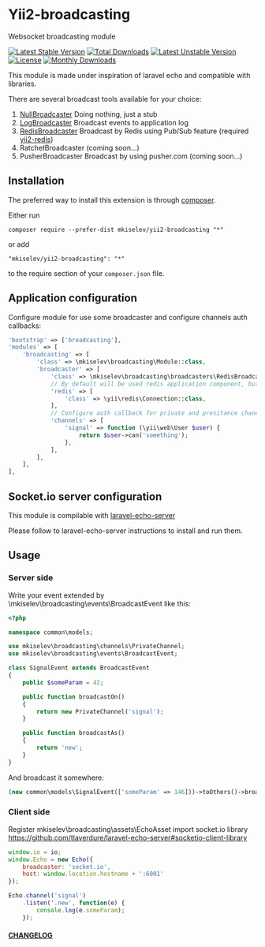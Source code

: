 Yii2-broadcasting
=================
Websocket broadcasting module

[![Latest Stable Version](https://poser.pugx.org/mkiselev/yii2-broadcasting/v/stable?format=flat-square)](https://packagist.org/packages/mkiselev/yii2-broadcasting)
[![Total Downloads](https://poser.pugx.org/mkiselev/yii2-broadcasting/downloads?format=flat-square)](https://packagist.org/packages/mkiselev/yii2-broadcasting)
[![Latest Unstable Version](https://poser.pugx.org/mkiselev/yii2-broadcasting/v/unstable?format=flat-square)](https://packagist.org/packages/mkiselev/yii2-broadcasting)
[![License](https://poser.pugx.org/mkiselev/yii2-broadcasting/license?format=flat-square)](https://packagist.org/packages/mkiselev/yii2-broadcasting)
[![Monthly Downloads](https://poser.pugx.org/mkiselev/yii2-broadcasting/d/monthly?format=flat-square)](https://packagist.org/packages/mkiselev/yii2-broadcasting)

This module is made under inspiration of laravel echo and compatible with libraries.

There are several broadcast tools available for your choice:

1) [NullBroadcaster](broadcasters/NullBroadcaster.php) Doing nothing, just a stub
2) [LogBroadcaster](broadcasters/LogBroadcaster.php) Broadcast events to application log
3) [RedisBroadcaster](broadcasters/RedisBroadcaster.php) Broadcast by Redis using Pub/Sub feature (required [yii2-redis](https://github.com/yiisoft/yii2-redis))
4) RatchetBroadcaster (coming soon...)
5) PusherBroadcaster Broadcast by using pusher.com (coming soon...)


Installation
------------

The preferred way to install this extension is through [composer](http://getcomposer.org/download/).

Either run

```
composer require --prefer-dist mkiselev/yii2-broadcasting "*"
```

or add

```
"mkiselev/yii2-broadcasting": "*"
```

to the require section of your `composer.json` file.


Application configuration
-------------------------
Configure module for use some broadcaster and configure channels auth callbacks:
```php
'bootstrap' => ['broadcasting'],
'modules' => [
    'broadcasting' => [
        'class' => \mkiselev\broadcasting\Module::class,
        'broadcaster' => [
            'class' => \mkiselev\broadcasting\broadcasters\RedisBroadcaster::class,
            // By default will be used redis application component, but you can configure as you want
            'redis' => [
                'class' => \yii\redis\Connection::class,
            ],
            // Configure auth callback for private and presitance chanells
            'channels' => [
                'signal' => function (\yii\web\User $user) {
                    return $user->can('something');
                },
            ],
        ],
    ],
],
```


Socket.io server configuration
------------------------------
This module is compilable with [laravel-echo-server](https://github.com/tlaverdure/laravel-echo-server)

Please follow to laravel-echo-server instructions to install and run them.


Usage
-----

### Server side
Write your event extended by \mkiselev\broadcasting\events\BroadcastEvent like this:
```php
<?php

namespace common\models;

use mkiselev\broadcasting\channels\PrivateChannel;
use mkiselev\broadcasting\events\BroadcastEvent;

class SignalEvent extends BroadcastEvent
{
    public $someParam = 42;

    public function broadcastOn()
    {
        return new PrivateChannel('signal');
    }

    public function broadcastAs()
    {
        return 'new';
    }
}
```

And broadcast it somewhere:
```php
(new common\models\SignalEvent(['someParam' => 146]))->toOthers()->broadcast();
```


### Client side
Register mkiselev\broadcasting\assets\EchoAsset
import socket.io library https://github.com/tlaverdure/laravel-echo-server#socketio-client-library

```js
window.io = io;
window.Echo = new Echo({
    broadcaster: 'socket.io',
    host: window.location.hostname + ':6001'
});

Echo.channel('signal')
    .listen('.new', function(e) {
        console.log(e.someParam);
    });
```

#### [CHANGELOG](CHANGELOG.md)
